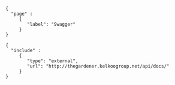 ```thegardener
{
  "page" :
     {
        "label": "Swagger"
     }
}
```
```thegardener
{
  "include" : 
     {
        "type": "external",
        "url": "http://thegardener.kelkoogroup.net/api/docs/"
     }
}
```
